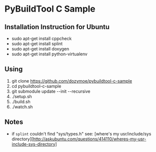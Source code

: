PyBuildTool C Sample
====================

Installation Instruction for Ubuntu
-----------------------------------

* sudo apt-get install cppcheck
* sudo apt-get install splint
* sudo apt-get install doxygen
* sudo apt-get install python-virtualenv


Using
-----

1. git clone https://github.com/dozymoe/pybuildtool-c-sample
2. cd pybuildtool-c-sample
3. git submodule update --init --recursive
4. ./setup.sh
5. ./build.sh
6. ./watch.sh


Notes
-----

* if `splint` couldn't find "sys/types.h" see:
  [where's my usr/include/sys directory][http://askubuntu.com/questions/414110/wheres-my-usr-include-sys-directory]
